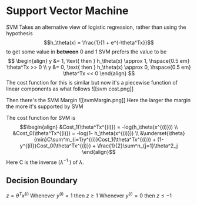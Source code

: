 # Support Vector Machine
SVM Takes an alternative view of logistic regression, rather than using the hypothesis
$$h_\theta(x) = \frac{1}{1 + e^{-\theta^Tx}}$$
to get some value in **between** 0 and 1 SVM prefers the value to be
$$
\begin{align}
y &= 1, \text{ then } h_\theta(x) \approx 1, \hspace{0.5 em} \theta^Tx >> 0 \\
y &= 0, \text{ then } h_\theta(x) \approx 0, \hspace{0.5 em} \theta^Tx << 0
\end{align}
$$
The cost function for this is similar but now it's a piecewise function of linear components as what follows
![[svm cost.png]]

Then there's the SVM Margin
![[svmMargin.png]]
Here the larger the margin the more it's supported by SVM

The cost function for SVM is
$$\begin{align}
&Cost_1(\theta^Tx^{(i)}) = -log(h_\theta(x^{(i)})) \\
&Cost_0(\theta^Tx^{(i)}) = -log(1- h_\theta(x^{(i)})) \\
&\underset{\theta}{min}C\sum^m_{i=1}y^{(i)}Cost_1(\theta^Tx^{(i)}) + (1-y^{(i)})Cost_0(\theta^Tx^{(i)}) + \frac{1}{2}\sum^n_{j=1}\theta^2_j
\end{align}$$
 Here C is the inverse ($\lambda^{-1}$ ) of $\lambda$.

## Decision Boundary
$z = \theta^Tx^{(i)}$
Whenever $y^{(i)} = 1$ then $z \geq 1$
Whenever $y^{(i)} = 0$ then $z \leq -1$

 